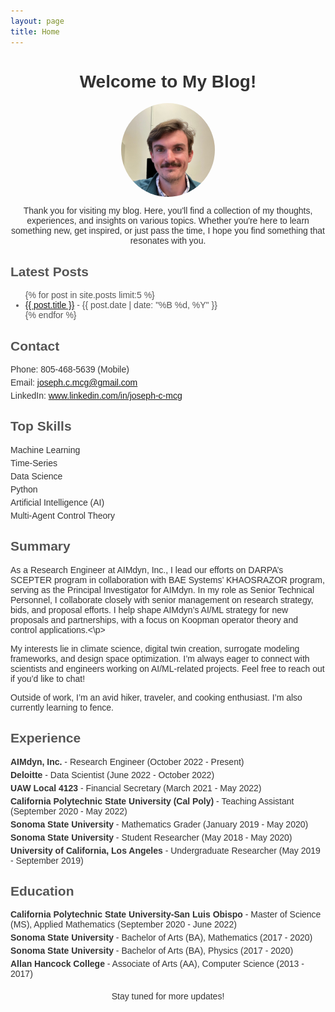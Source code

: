 ```yaml
---
layout: page
title: Home
---
```


<style>
  .header-image {
    border-radius: 50%;
    width: 150px;
    height: 150px;
    object-fit: cover;
    display: block;
    margin: 0 auto;
  }
  .welcome-text {
    text-align: center;
    font-family: 'Arial', sans-serif;
    color: #333;
  }
  .latest-posts {
    font-family: 'Arial', sans-serif;
    color: #555;
  }
  .resume-section {
    font-family: 'Arial', sans-serif;
    color: #333;
    margin: 20px 0;
  }
  .resume-section h2 {
    color: #555;
  }
  .resume-section ul {
    list-style-type: none;
    padding: 0;
  }
  .resume-section ul li {
    margin: 5px 0;
  }
</style>

<div class="welcome-text">
  <h1>Welcome to My Blog!</h1>
  <img src="images/headshot.jpg" alt="Your Name" class="header-image">
  <p>Thank you for visiting my blog. Here, you'll find a collection of my thoughts, experiences, and insights on various topics. Whether you're here to learn something new, get inspired, or just pass the time, I hope you find something that resonates with you.</p>
</div>

<div class="latest-posts">
  <h2>Latest Posts</h2>
  <ul>
    {% for post in site.posts limit:5 %}
      <li><a href="{{ post.url }}">{{ post.title }}</a> - {{ post.date | date: "%B %d, %Y" }}</li>
    {% endfor %}
  </ul>
</div>

<div class="resume-section">
  <h2>Contact</h2>
  <ul>
    <li>Phone: 805-468-5639 (Mobile)</li>
    <li>Email: <a href="mailto:joseph.c.mcg@gmail.com">joseph.c.mcg@gmail.com</a></li>
    <li>LinkedIn: <a href="https://www.linkedin.com/in/joseph-c-mcg">www.linkedin.com/in/joseph-c-mcg</a></li>
  </ul>

  <h2>Top Skills</h2>
  <ul>
    <li>Machine Learning</li>
    <li>Time-Series</li>
    <li>Data Science</li>
    <li>Python</li>
    <li>Artificial Intelligence (AI)</li>
    <li>Multi-Agent Control Theory</li>

  </ul>

  <h2>Summary</h2>
  <p>As a Research Engineer at AIMdyn, Inc., I lead our efforts on DARPA’s SCEPTER program in collaboration with BAE Systems’ KHAOSRAZOR program, serving as the Principal Investigator for AIMdyn. In my role as Senior Technical Personnel, I collaborate closely with senior management on research strategy, bids, and proposal efforts. I help shape AIMdyn’s AI/ML strategy for new proposals and partnerships, with a focus on Koopman operator theory and control applications.<\p>

<p>My interests lie in climate science, digital twin creation, surrogate modeling frameworks, and design space optimization. I’m always eager to connect with scientists and engineers working on AI/ML-related projects. Feel free to reach out if you’d like to chat!
</p>

<p>Outside of work, I’m an avid hiker, traveler, and cooking enthusiast. I’m also currently learning to fence.</p>

  <h2>Experience</h2>
  <ul>
    <li><strong>AIMdyn, Inc.</strong> - Research Engineer (October 2022 - Present)</li>
    <li><strong>Deloitte</strong> - Data Scientist (June 2022 - October 2022)</li>
    <li><strong>UAW Local 4123</strong> - Financial Secretary (March 2021 - May 2022)</li>
    <li><strong>California Polytechnic State University (Cal Poly)</strong> - Teaching Assistant (September 2020 - May 2022)</li>
    <li><strong>Sonoma State University</strong> - Mathematics Grader (January 2019 - May 2020)</li>
    <li><strong>Sonoma State University</strong> - Student Researcher (May 2018 - May 2020)</li>
    <li><strong>University of California, Los Angeles</strong> - Undergraduate Researcher (May 2019 - September 2019)</li>
  </ul>

  <h2>Education</h2>
  <ul>
    <li><strong>California Polytechnic State University-San Luis Obispo</strong> - Master of Science (MS), Applied Mathematics (September 2020 - June 2022)</li>
    <li><strong>Sonoma State University</strong> - Bachelor of Arts (BA), Mathematics (2017 - 2020)</li>
    <li><strong>Sonoma State University</strong> - Bachelor of Arts (BA), Physics (2017 - 2020)</li>
    <li><strong>Allan Hancock College</strong> - Associate of Arts (AA), Computer Science (2013 - 2017)</li>
  </ul>
</div>

<p class="welcome-text">Stay tuned for more updates!</p>